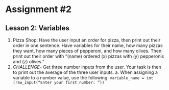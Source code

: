 # Assignment #2
## Lesson 2: Variables
  1. Pizza Shop: Have the user input an order for pizza, then print out their order in one sentence. Have variables for their name, how many pizzas they want, how many pieces of pepperoni, and how many olives. Then print out their order with “(name) ordered (x) pizzas with (y) pepperonis and (z) olives.”
  2. *CHALLENGE*- Get three number inputs from the user. Your task is then to print out the average of the three user inputs.
  a. When assigning a variable to a number value, use the following:
      `variable_name = int (raw_input(“Enter your first number: ”))`

